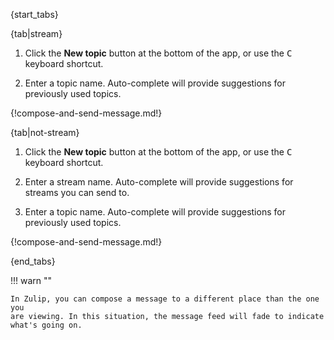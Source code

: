 {start_tabs}

{tab|stream}

1. Click the **New topic** button at the bottom of the app, or
   use the <kbd>C</kbd> keyboard shortcut.

1. Enter a topic name. Auto-complete will provide suggestions for previously
   used topics.

{!compose-and-send-message.md!}

{tab|not-stream}

1. Click the **New topic** button at the bottom of the app, or
   use the <kbd>C</kbd> keyboard shortcut.

1. Enter a stream name. Auto-complete will provide suggestions for streams you
   can send to.

1. Enter a topic name. Auto-complete will provide suggestions for previously
   used topics.

{!compose-and-send-message.md!}

{end_tabs}

!!! warn ""

    In Zulip, you can compose a message to a different place than the one you
    are viewing. In this situation, the message feed will fade to indicate
    what's going on.
